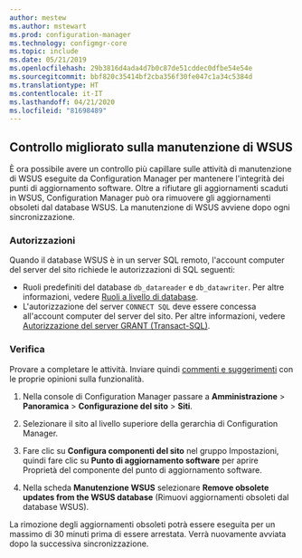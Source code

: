 ```yaml
---
author: mestew
ms.author: mstewart
ms.prod: configuration-manager
ms.technology: configmgr-core
ms.topic: include
ms.date: 05/21/2019
ms.openlocfilehash: 29b3816d4ada4d7b0c87de51cddec0dfbe54e54e
ms.sourcegitcommit: bbf820c35414bf2cba356f30fe047c1a34c5384d
ms.translationtype: HT
ms.contentlocale: it-IT
ms.lasthandoff: 04/21/2020
ms.locfileid: "81698489"
---
```

## <a name="improved-control-over-wsus-maintenance"></a>Controllo migliorato sulla manutenzione di WSUS
<!--41101009-->

È ora possibile avere un controllo più capillare sulle attività di manutenzione di WSUS eseguite da Configuration Manager per mantenere l'integrità dei punti di aggiornamento software. Oltre a rifiutare gli aggiornamenti scaduti in WSUS, Configuration Manager può ora rimuovere gli aggiornamenti obsoleti dal database WSUS. La manutenzione di WSUS avviene dopo ogni sincronizzazione.

### <a name="permissions"></a>Autorizzazioni

Quando il database WSUS è in un server SQL remoto, l'account computer del server del sito richiede le autorizzazioni di SQL seguenti:

- Ruoli predefiniti del database `db_datareader` e `db_datawriter`. Per altre informazioni, vedere [Ruoli a livello di database](https://docs.microsoft.com/sql/relational-databases/security/authentication-access/database-level-roles?view=sql-server-2017#fixed-database-roles).
- L'autorizzazione del server `CONNECT SQL` deve essere concessa all'account computer del server del sito. Per altre informazioni, vedere [Autorizzazione del server GRANT (Transact-SQL)](https://docs.microsoft.com/sql/t-sql/statements/grant-server-permissions-transact-sql?view=sql-server-2017).


### <a name="try-it-out"></a>Verifica

Provare a completare le attività. Inviare quindi [commenti e suggerimenti](../../../../understand/find-help.md#product-feedback) con le proprie opinioni sulla funzionalità.

1. Nella console di Configuration Manager passare a **Amministrazione** > **Panoramica** > **Configurazione del sito** > **Siti**.

2. Selezionare il sito al livello superiore della gerarchia di Configuration Manager.

3. Fare clic su **Configura componenti del sito** nel gruppo Impostazioni, quindi fare clic su **Punto di aggiornamento software** per aprire Proprietà del componente del punto di aggiornamento software.

4. Nella scheda **Manutenzione WSUS** selezionare **Remove obsolete updates from the WSUS database** (Rimuovi aggiornamenti obsoleti dal database WSUS).

La rimozione degli aggiornamenti obsoleti potrà essere eseguita per un massimo di 30 minuti prima di essere arrestata. Verrà nuovamente avviata dopo la successiva sincronizzazione.  
